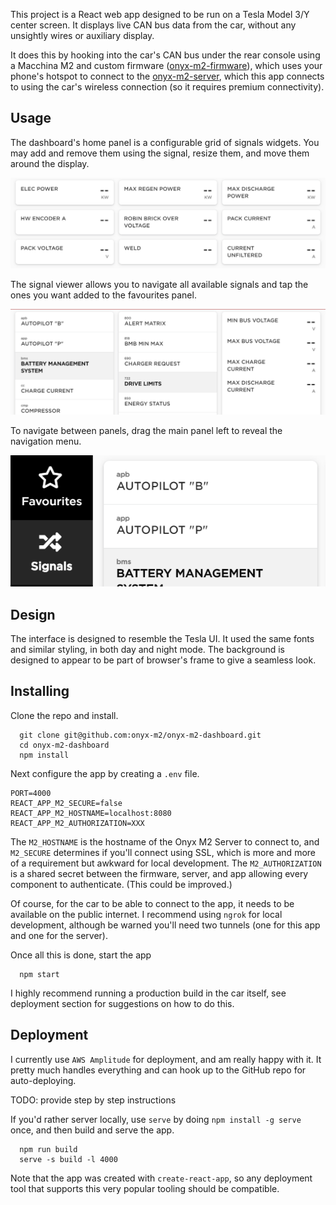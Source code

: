 This project is a React web app designed to be run on a Tesla Model 3/Y center screen.
It displays live CAN bus data from the car, without any unsightly wires or auxiliary
display.

It does this by hooking into the car's CAN bus under the rear console using a
Macchina M2 and custom firmware ([onyx-m2-firmware](https://github.com/johnmccalla/tesla-onyx-m2-firmware)), which uses your phone's hotspot to connect to the
[onyx-m2-server](https://github.com/johnmccalla/tesla-onyx-m2-server), which this app
connects to using the car's wireless connection (so it requires premium connectivity).

## Usage

The dashboard's home panel is a configurable grid of signals widgets. You may add and remove them using the signal, resize them, and move them around the display.

![Alt text](docs/favourites.png?raw=true "Favourites")

The signal viewer allows you to navigate all available signals and tap the ones you
want added to the favourites panel.

![Alt text](docs/signals.png?raw=true "Signals")

To navigate between panels, drag the main panel left to reveal the navigation menu.

![Alt text](docs/navmenu.png?raw=true "Nav Menu")

## Design

The interface is designed to resemble the Tesla UI. It used the same fonts and similar
styling, in both day and night mode. The background is designed to appear to be part of
browser's frame to give a seamless look.

## Installing

Clone the repo and install.

```
  git clone git@github.com:onyx-m2/onyx-m2-dashboard.git
  cd onyx-m2-dashboard
  npm install
```

Next configure the app by creating a `.env` file.

```
PORT=4000
REACT_APP_M2_SECURE=false
REACT_APP_M2_HOSTNAME=localhost:8080
REACT_APP_M2_AUTHORIZATION=XXX
```

The `M2_HOSTNAME` is the hostname of the Onyx M2 Server to connect to, and `M2_SECURE`
determines if you'll connect using SSL, which is more and more of a requirement but
awkward for local development. The `M2_AUTHORIZATION` is a shared secret between the
firmware, server, and app allowing every component to authenticate. (This could be
improved.)

Of course, for the car to be able to connect to the app, it needs to be available on
the public internet. I recommend using `ngrok` for local development, although be
warned you'll need two tunnels (one for this app and one for the server).

Once all this is done, start the app

```
  npm start
```

I highly recommend running a production build in the car itself, see deployment section
for suggestions on how to do this.

## Deployment

I currently use `AWS Amplitude` for deployment, and am really happy with it. It pretty
much handles everything and can hook up to the GitHub repo for auto-deploying.

TODO: provide step by step instructions

If you'd rather server locally, use `serve` by doing `npm install -g serve` once, and
then build and serve the app.

```
  npm run build
  serve -s build -l 4000
```

Note that the app was created with `create-react-app`, so any deployment tool that
supports this very popular tooling should be compatible.
